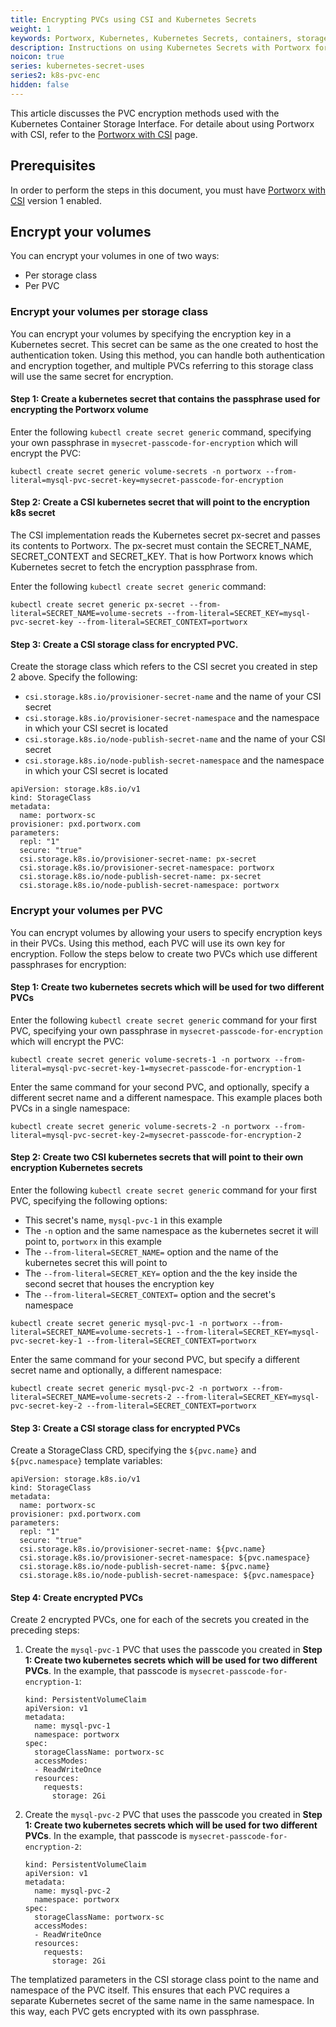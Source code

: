 ```yaml
---
title: Encrypting PVCs using CSI and Kubernetes Secrets
weight: 1
keywords: Portworx, Kubernetes, Kubernetes Secrets, containers, storage, encryption, CSI
description: Instructions on using Kubernetes Secrets with Portworx for encrypting PVCs on CSI using StorageClass
noicon: true
series: kubernetes-secret-uses
series2: k8s-pvc-enc
hidden: false
---
```


This article discusses the PVC encryption methods used with the Kubernetes Container Storage Interface. For detaile about using Portworx with CSI, refer to the [Portworx with CSI](/portworx-install-with-kubernetes/storage-operations/csi/) page.

## Prerequisites

In order to perform the steps in this document, you must have [Portworx with CSI](/portworx-install-with-kubernetes/storage-operations/csi/) version 1 enabled.

## Encrypt your volumes

You can encrypt your volumes in one of two ways:

* Per storage class
* Per PVC

### Encrypt your volumes per storage class

You can encrypt your volumes by specifying the encryption key in a Kubernetes secret. This secret can be same as the one created to host the authentication token. Using this method, you can handle both authentication and encryption together, and multiple PVCs referring to this storage class will use the same secret for encryption.

#### Step 1: Create a kubernetes secret that contains the passphrase used for encrypting the Portworx volume

Enter the following `kubectl create secret generic` command, specifying your own passphrase in `mysecret-passcode-for-encryption` which will encrypt the PVC:

```text
kubectl create secret generic volume-secrets -n portworx --from-literal=mysql-pvc-secret-key=mysecret-passcode-for-encryption
```

#### Step 2: Create a CSI kubernetes secret that will point to the encryption k8s secret

The CSI implementation reads the Kubernetes secret px-secret and passes its contents to Portworx. The px-secret must contain the SECRET_NAME, SECRET_CONTEXT and SECRET_KEY. That is how Portworx knows which Kubernetes secret to fetch the encryption passphrase from.

Enter the following `kubectl create secret generic` command:

```text
kubectl create secret generic px-secret --from-literal=SECRET_NAME=volume-secrets --from-literal=SECRET_KEY=mysql-pvc-secret-key --from-literal=SECRET_CONTEXT=portworx
```

#### Step 3: Create a CSI storage class for encrypted PVC.

Create the storage class which refers to the CSI secret you created in step 2 above. Specify the following:

  * `csi.storage.k8s.io/provisioner-secret-name` and the name of your CSI secret
  * `csi.storage.k8s.io/provisioner-secret-namespace` and the namespace in which your CSI secret is located
  * `csi.storage.k8s.io/node-publish-secret-name` and the name of your CSI secret
  * `csi.storage.k8s.io/node-publish-secret-namespace` and the namespace in which your CSI secret is located

```text
apiVersion: storage.k8s.io/v1
kind: StorageClass
metadata:
  name: portworx-sc
provisioner: pxd.portworx.com
parameters:
  repl: "1"
  secure: "true"
  csi.storage.k8s.io/provisioner-secret-name: px-secret
  csi.storage.k8s.io/provisioner-secret-namespace: portworx
  csi.storage.k8s.io/node-publish-secret-name: px-secret
  csi.storage.k8s.io/node-publish-secret-namespace: portworx
```


### Encrypt your volumes per PVC

You can encrypt volumes by allowing your users to specify encryption keys in their PVCs. Using this method, each PVC will use its own key for encryption. Follow the steps below to create two PVCs which use different passphrases for encryption:

#### Step 1: Create two kubernetes secrets which will be used for two different PVCs

Enter the following `kubectl create secret generic` command for your first PVC, specifying your own passphrase in `mysecret-passcode-for-encryption` which will encrypt the PVC:

```text
kubectl create secret generic volume-secrets-1 -n portworx --from-literal=mysql-pvc-secret-key-1=mysecret-passcode-for-encryption-1
```

Enter the same command for your second PVC, and optionally, specify a different secret name and a different namespace. This example places both PVCs in a single namespace:

```text
kubectl create secret generic volume-secrets-2 -n portworx --from-literal=mysql-pvc-secret-key-2=mysecret-passcode-for-encryption-2
```

#### Step 2: Create two CSI kubernetes secrets that will point to their own encryption Kubernetes secrets

Enter the following `kubectl create secret generic` command for your first PVC, specifying the following options:

  * This secret's name, `mysql-pvc-1` in this example
  * The `-n` option and the same namespace as the kubernetes secret it will point to, `portworx` in this example
  * The `--from-literal=SECRET_NAME=` option and the name of the kubernetes secret this will point to
  * The `--from-literal=SECRET_KEY=` option and the the key inside the second secret that houses the encryption key
  * The `--from-literal=SECRET_CONTEXT=` option and the secret's namespace


```text
kubectl create secret generic mysql-pvc-1 -n portworx --from-literal=SECRET_NAME=volume-secrets-1 --from-literal=SECRET_KEY=mysql-pvc-secret-key-1 --from-literal=SECRET_CONTEXT=portworx
```

Enter the same command for your second PVC, but specify a different secret name and optionally, a different namespace:

```text
kubectl create secret generic mysql-pvc-2 -n portworx --from-literal=SECRET_NAME=volume-secrets-2 --from-literal=SECRET_KEY=mysql-pvc-secret-key-2 --from-literal=SECRET_CONTEXT=portworx
```

#### Step 3: Create a CSI storage class for encrypted PVCs

Create a StorageClass CRD, specifying the `${pvc.name}` and `${pvc.namespace}` template variables:

```text
apiVersion: storage.k8s.io/v1
kind: StorageClass
metadata:
  name: portworx-sc
provisioner: pxd.portworx.com
parameters:
  repl: "1"
  secure: "true"
  csi.storage.k8s.io/provisioner-secret-name: ${pvc.name}
  csi.storage.k8s.io/provisioner-secret-namespace: ${pvc.namespace}
  csi.storage.k8s.io/node-publish-secret-name: ${pvc.name}
  csi.storage.k8s.io/node-publish-secret-namespace: ${pvc.namespace}
```

#### Step 4: Create encrypted PVCs

Create 2 encrypted PVCs, one for each of the secrets you created in the preceding steps:

1. Create the `mysql-pvc-1` PVC that uses the passcode you created in **Step 1: Create two kubernetes secrets which will be used for two different PVCs**. In the example, that passcode is `mysecret-passcode-for-encryption-1`:

      ```text
      kind: PersistentVolumeClaim
      apiVersion: v1
      metadata:
        name: mysql-pvc-1
        namespace: portworx
      spec:
        storageClassName: portworx-sc
        accessModes:
        - ReadWriteOnce
        resources:
          requests:
            storage: 2Gi
      ```

2. Create the `mysql-pvc-2` PVC that uses the passcode you created in **Step 1: Create two kubernetes secrets which will be used for two different PVCs**. In the example, that passcode is `mysecret-passcode-for-encryption-2`:

      ```text
      kind: PersistentVolumeClaim
      apiVersion: v1
      metadata:
        name: mysql-pvc-2
        namespace: portworx
      spec:
        storageClassName: portworx-sc
        accessModes:
        - ReadWriteOnce
        resources:
          requests:
            storage: 2Gi
      ```

The templatized parameters in the CSI storage class point to the name and namespace of the PVC itself. This ensures that each PVC requires a separate Kubernetes secret of the same name in the same namespace. In this way, each PVC gets encrypted with its own passphrase.
